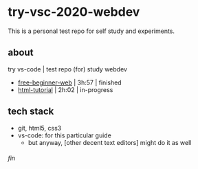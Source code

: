 # try-vsc-2020-webdev
This is a personal test repo for self study and experiments.

## about
try vs-code | test repo (for) study webdev
 * [free-beginner-web](https://www.youtube.com/watch?v=C5QFHp1oAws) | 3h:57 | finished
 * [html-tutorial](https://www.youtube.com/watch?v=pQN-pnXPaVg&list=PLWKjhJtqVAbnSe1qUNMG7AbPmjIG54u88&index=2) | 2h:02 | in-progress

## tech stack
 * git, html5, css3
 * vs-code: for this particular guide
   * but anyway, [other decent text editors] might do it as well

###### fin
